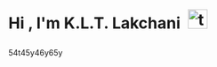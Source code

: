 
<!--START_SECTION:TITLE-->
# <p align = left>Hi , I'm K.L.T. Lakchani&ensp;<img src="https://media.giphy.com/media/hvRJCLFzcasrR4ia7z/giphy.gif" alt= "tharusha-liyanage" width="35"></p>
<!--END_SECTION:TITLE-->
54t45y46y65y

<!-- Created with CreateME profile readme generator-->
